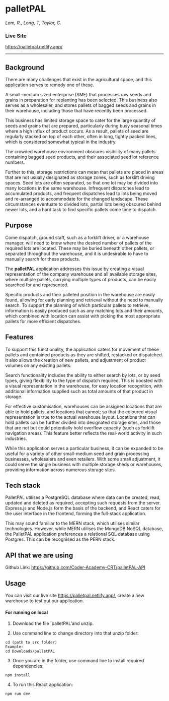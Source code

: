 # palletPAL

_Lam, R., Long, T, Taylor, C._

### Live Site
https://palletpal.netlify.app/

---

## **Background**

There are many challenges that exist in the agricultural space, and this application serves to remedy one of these.

A small-medium sized enterprise (SME) that processes raw seeds and grains in preparation for replanting has been selected. This business also serves as a wholesaler, and stores pallets of bagged seeds and grains in their warehouse, including those that have recently been processed.

This business has limited storage space to cater for the large quantity of seeds and grains that are prepared, particularly during busy seasonal times where a high influx of product occurs. As a result, pallets of seed are regularly stacked on top of each other, often in long, tightly packed lines, which is considered somewhat typical in the industry.

The crowded warehouse environment obscures visibility of many pallets containing bagged seed products, and their associated seed lot reference numbers.

Further to this, storage restrictions can mean that pallets are placed in areas that are not usually designated as storage zones, such as forklift driving spaces. Seed lots are often separated, so that one lot may be divided into many locations in the same warehouse. Infrequent dispatches lead to accumulated products, and frequent dispatches lead to lots being moved and re-arranged to accommodate for the changed landscape. These circumstances eventuate to divided lots, partial lots being obscured behind newer lots, and a hard task to find specific pallets come time to dispatch.

## **Purpose**

Come dispatch, ground staff, such as a forklift driver, or a warehouse manager, will need to know where the desired number of pallets of the required lots are located. These may be buried beneath other pallets, or separated throughout the warehouse, and it is undesirable to have to manually search for these products.

The **palletPAL** application addresses this issue by creating a visual representation of the company warehouse and all available storage sites, where multiple pallets, carrying multiple types of products, can be easily searched for and represented.

Specific products and their palleted position in the warehouse are easily found, allowing for early planning and retrieval without the need to manually search. To support the planning of which particular pallets to retrieve, information is easily produced such as any matching lots and their amounts, which combined with location can assist with picking the most appropriate pallets for more efficient dispatches.

## **Features**

To support this functionality, the application caters for movement of these pallets and contained products as they are shifted, restacked or dispatched. It also allows the creation of new pallets, and adjustment of product volumes on any existing pallets.

Search functionality includes the ability to either search by lots, or by seed types, giving flexibility to the type of dispatch required. This is boosted with a visual representation in the warehouse, for easy location recognition, with additional information supplied such as total amounts of that product in storage.

For effective customisation, warehouses can be assigned locations that are able to hold pallets, and locations that cannot; so that the coloured visual representation is true to the actual warehouse layout. Locations that can hold pallets can be further divided into designated storage sites, and those that are not but could potentially hold overflow capacity (such as forklift navigation areas). This feature better reflects the real-world activity in such industries.

While this application serves a particular business, it can be expanded to be useful for a variety of other small-medium seed and grain processing businesses, wholesalers and even retailers. With some small adjustment, it could serve the single business with multiple storage sheds or warehouses, providing information across numerous storage sites.

## **Tech stack**

PalletPAL utilises a PostgreSQL database where data can be created, read, updated and deleted as required, accepting such requests from the server. Express.js and Node.js form the basis of the backend, and React caters for the user interface in the frontend, forming the full-stack application.

This may sound familiar to the MERN stack, which utilises similar technologies. However, while MERN utilises the MongoDB NoSQL database, the PalletPAL application preferences a relational SQL database using Postgres. This can be recognised as the PERN stack.

## **API that we are using**

Github Link: https://github.com/Coder-Academy-CRT/palletPAL-API 

## **Usage**

You can visit our live site https://palletpal.netlify.app/, create a new warehouse to test out our application.

#### **For running on local**

1. Download the file `palletPAL'and unzip.

2. Use command line to change directory into that unzip folder:
```
cd (path to src folder)
Example: 
cd Downloads/palletPAL
```
3. Once you are in the folder, use command line to install required dependencies:
```
npm install
```
4. To run this React application:
```
npm run dev
```

